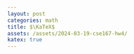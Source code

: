 ```yaml
---
layout: post
categories: math
title: $\KaTeX$
assets: /assets/2024-03-19-cse167-hw4/
katex: true
---
```

